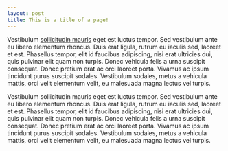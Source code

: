 ```yaml
---
layout: post
title: This is a title of a page!
---
```


Vestibulum [sollicitudin mauris](something.com) eget est luctus tempor. Sed vestibulum ante eu libero elementum rhoncus. Duis erat ligula, rutrum eu iaculis sed, laoreet et est. Phasellus tempor, elit id faucibus adipiscing, nisi erat ultricies dui, quis pulvinar elit quam non turpis. Donec vehicula felis a urna suscipit consequat. Donec pretium erat ac orci laoreet porta. Vivamus ac ipsum tincidunt purus suscipit sodales. Vestibulum sodales, metus a vehicula mattis, orci velit elementum velit, eu malesuada magna lectus vel turpis.

Vestibulum sollicitudin mauris eget est luctus tempor. Sed vestibulum ante eu libero elementum rhoncus. Duis erat ligula, rutrum eu iaculis sed, laoreet et est. Phasellus tempor, elit id faucibus adipiscing, nisi erat ultricies dui, quis pulvinar elit quam non turpis. Donec vehicula felis a urna suscipit consequat. Donec pretium erat ac orci laoreet porta. Vivamus ac ipsum tincidunt purus suscipit sodales. Vestibulum sodales, metus a vehicula mattis, orci velit elementum velit, eu malesuada magna lectus vel turpis.
